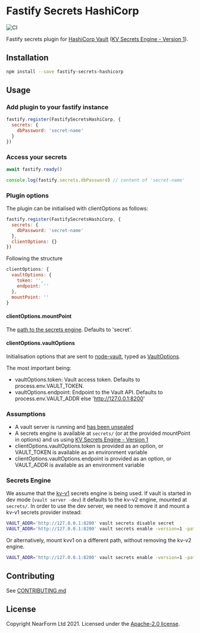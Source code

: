 # Fastify Secrets HashiCorp

![CI](https://github.com/nearform/fastify-secrets-hashicorp/workflows/CI/badge.svg)

Fastify secrets plugin for [HashiCorp Vault](https://www.vaultproject.io) ([KV Secrets Engine - Version 1](https://www.vaultproject.io/docs/secrets/kv/kv-v1)).

## Installation

```sh
npm install --save fastify-secrets-hashicorp
```

## Usage

### Add plugin to your fastify instance

```js
fastify.register(FastifySecretsHashiCorp, {
  secrets: {
    dbPassword: 'secret-name'
  }
})
```

### Access your secrets

```js
await fastify.ready()

console.log(fastify.secrets.dbPassword) // content of 'secret-name'
```

### Plugin options

The plugin can be initialised with clientOptions as follows:

```js
fastify.register(FastifySecretsHashiCorp, {
  secrets: {
    dbPassword: 'secret-name'
  },
  clientOptions: {}
})
```

Following the structure

```js
clientOptions: {
  vaultOptions: {
    token: '',
    endpoint: ''
  },
  mountPoint: ''
}
```

#### clientOptions.mountPoint

The [path to the secrets engine](https://www.vaultproject.io/docs/secrets#secrets-engines-lifecycle). Defaults to 'secret'.

#### clientOptions.vaultOptions

Initialisation options that are sent to [node-vault](https://github.com/kr1sp1n/node-vault), typed as [VaultOptions](https://github.com/kr1sp1n/node-vault/blob/70097269d35a58bb560b5290190093def96c87b1/index.d.ts#L115-L130).

The most important being:

- vaultOptions.token: Vault access token. Defaults to process.env.VAULT_TOKEN.
- vaultOptions.endpoint: Endpoint to the Vault API. Defaults to process.env.VAULT_ADDR else 'http://127.0.0.1:8200'

### Assumptions

- A vault server is running and [has been unsealed](https://www.vaultproject.io/docs/concepts/seal)
- A secrets engine is available at `secrets/` (or at the provided mountPoint in options) and us using [KV Secrets Engine - Version 1](https://www.vaultproject.io/docs/secrets/kv/kv-v1)
- clientOptions.vaultOptions.token is provided as an option, or VAULT_TOKEN is available as an environment variable
- clientOptions.vaultOptions.endpoint is provided as an option, or VAULT_ADDR is available as an environment variable

### Secrets Engine

We assume that the [kv-v1](https://www.vaultproject.io/docs/secrets/kv/kv-v1) secrets engine is being used. If vault is started in dev mode (`vault server -dev`) it defaults to the kv-v2 engine, mounted at `secrets/`. In order to use the dev server, we need to remove it and mount a kv-v1 secrets provider instead:

```sh
VAULT_ADDR='http://127.0.0.1:8200' vault secrets disable secret
VAULT_ADDR='http://127.0.0.1:8200' vault secrets enable -version=1 -path=secret kv
```

Or alternatively, mount kvv1 on a different path, without removing the kv-v2 engine.

```sh
VAULT_ADDR='http://127.0.0.1:8200' vault secrets enable -version=1 -path=kvv1 kv
```

## Contributing

See [CONTRIBUTING.md](./CONTRIBUTING.md)

## License

Copyright NearForm Ltd 2021. Licensed under the [Apache-2.0 license](http://www.apache.org/licenses/LICENSE-2.0).
